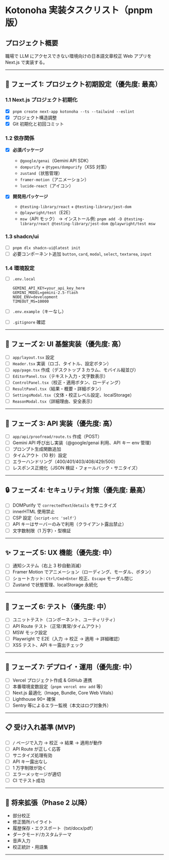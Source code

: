 # Kotonoha 実装タスクリスト（pnpm 版）

## プロジェクト概要

職場で LLM にアクセスできない環境向けの日本語文章校正 Web アプリを Next.js で実装する。

---

## 🚀 フェーズ 1: プロジェクト初期設定（優先度: 最高）

### 1.1 Next.js プロジェクト初期化

- [x] `pnpm create next-app kotonoha --ts --tailwind --eslint`
- [x] プロジェクト構造調整
- [x] Git 初期化と初回コミット

### 1.2 依存関係

- [x] **必須パッケージ**
  - `@google/genai`（Gemini API SDK）
  - `dompurify` + `@types/dompurify`（XSS 対策）
  - `zustand`（状態管理）
  - `framer-motion`（アニメーション）
  - `lucide-react`（アイコン）

- [x] **開発用パッケージ**
  - `@testing-library/react` + `@testing-library/jest-dom`
  - `@playwright/test`（E2E）
  - `msw`（API モック）
    → インストール例:
    `pnpm add -D @testing-library/react @testing-library/jest-dom @playwright/test msw`

### 1.3 shadcn/ui

- [ ] `pnpm dlx shadcn-ui@latest init`
- [ ] 必要コンポーネント追加
      `button`, `card`, `modal`, `select`, `textarea`, `input`

### 1.4 環境設定

- [ ] `.env.local`

  ```
  GEMINI_API_KEY=your_api_key_here
  GEMINI_MODEL=gemini-2.5-flash
  NODE_ENV=development
  TIMEOUT_MS=10000
  ```

- [ ] `.env.example`（キーなし）
- [ ] `.gitignore` 確認

---

## 🎨 フェーズ 2: UI 基盤実装（優先度: 高）

- [ ] `app/layout.tsx` 設定
- [ ] `Header.tsx` 実装（ロゴ、タイトル、設定ボタン）
- [ ] `app/page.tsx` 作成（デスクトップ 3 カラム、モバイル縦並び）
- [ ] `EditorPanel.tsx`（テキスト入力・文字数表示）
- [ ] `ControlPanel.tsx`（校正・適用ボタン、ローディング）
- [ ] `ResultPanel.tsx`（結果・概要・詳細ボタン）
- [ ] `SettingsModal.tsx`（文体・校正レベル設定、localStorage）
- [ ] `ReasonModal.tsx`（詳細理由、安全表示）

---

## 🔧 フェーズ 3: API 実装（優先度: 高）

- [ ] `app/api/proofread/route.ts` 作成（POST）
- [ ] Gemini API 呼び出し実装（@google/genai 利用、API キー env 管理）
- [ ] プロンプト生成関数追加
- [ ] タイムアウト（10 秒）設定
- [ ] エラーハンドリング（400/401/403/408/429/500）
- [ ] レスポンス正規化（JSON 検証・フォールバック・サニタイズ）

---

## 🔒 フェーズ 4: セキュリティ対策（優先度: 最高）

- [ ] DOMPurify で `correctedText`/`details` をサニタイズ
- [ ] innerHTML 使用禁止
- [ ] CSP 設定（`script-src 'self'`）
- [ ] API キーはサーバーのみで利用（クライアント露出禁止）
- [ ] 文字数制限（1 万字）・型検証

---

## ✨ フェーズ 5: UX 機能（優先度: 中）

- [ ] 通知システム（右上 3 秒自動消滅）
- [ ] Framer Motion でアニメーション（ローディング、モーダル、ボタン）
- [ ] ショートカット: `Ctrl/Cmd+Enter` 校正、`Escape` モーダル閉じ
- [ ] Zustand で状態管理、localStorage 永続化

---

## 🧪 フェーズ 6: テスト（優先度: 中）

- [ ] ユニットテスト（コンポーネント、ユーティリティ）
- [ ] API Route テスト（正常/異常/タイムアウト）
- [ ] MSW モック設定
- [ ] Playwright で E2E（入力 → 校正 → 適用 → 詳細確認）
- [ ] XSS テスト、API キー露出チェック

---

## 🚀 フェーズ 7: デプロイ・運用（優先度: 中）

- [ ] Vercel プロジェクト作成 & GitHub 連携
- [ ] 本番環境変数設定（`pnpm vercel env add` 等）
- [ ] Next.js 最適化（Image, Bundle, Core Web Vitals）
- [ ] Lighthouse 90+ 確保
- [ ] Sentry 等によるエラー監視（本文はログ対象外）

---

## 📋 受け入れ基準 (MVP)

- [ ] `/` ページで入力 → 校正 → 結果 → 適用が動作
- [ ] API Route が正しく応答
- [ ] サニタイズ処理有効
- [ ] API キー露出なし
- [ ] 1 万字制限が効く
- [ ] エラーメッセージが適切
- [ ] CI でテスト成功

---

## 🔄 将来拡張（Phase 2 以降）

- 部分校正
- 修正箇所ハイライト
- 履歴保存・エクスポート（txt/docx/pdf）
- ダークモード/カスタムテーマ
- 音声入力
- 校正統計・用語集

---

